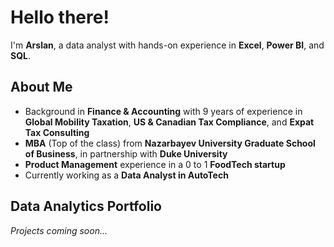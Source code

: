 # Hello there! 

I'm **Arslan**, a data analyst with hands-on experience in **Excel**, **Power BI**, and **SQL**.

## About Me

- Background in **Finance & Accounting** with 9 years of experience in **Global Mobility Taxation**, **US & Canadian Tax Compliance**, and **Expat Tax Consulting**
- **MBA** (Top of the class) from **Nazarbayev University Graduate School of Business**, in partnership with **Duke University**
- **Product Management** experience in a 0 to 1 **FoodTech startup**
- Currently working as a **Data Analyst in AutoTech**

## Data Analytics Portfolio

_Projects coming soon..._
